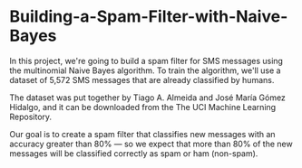 # Building-a-Spam-Filter-with-Naive-Bayes

In this project, we're going to build a spam filter for SMS messages using the multinomial Naive Bayes algorithm. To train the algorithm, we'll use a dataset of 5,572 SMS messages that are already classified by humans.

The dataset was put together by Tiago A. Almeida and José María Gómez Hidalgo, and it can be downloaded from the The UCI Machine Learning Repository. 

Our goal is to create a spam filter that classifies new messages with an accuracy greater than 80% — so we expect that more than 80% of the new messages will be classified correctly as spam or ham (non-spam).
